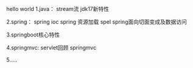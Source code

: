 hello world
1.java：
stream流
jdk17新特性

2.spring：
spring ioc
spring 资源加载
spel
spring面向切面变成及数据访问

3.springboot核心特性

4.springmvc:
servlet回顾
springmvc

5.....
